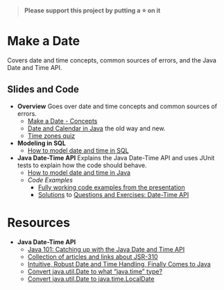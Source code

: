 > **Please support this project by putting a :star: on it**

# Make a Date

Covers date and time concepts, common sources of errors, and the Java Date and Time API.

## Slides and Code

- **Overview**
  Goes over date and time concepts and common sources of errors.
  - [Make a Date - Concepts](https://sualeh.github.io/make-a-date/make-a-date/make-a-date.pdf)
  - [Date and Calendar in Java](https://docs.google.com/presentation/d/1iZZA0kTi3noP2wdnpHZLzHReynnBJ_yCSNmzqQPt_ew/edit?usp=sharing) the old way and new.
  - [Time zones quiz](TimeZones.md)
- **Modeling in SQL**
  - [How to model date and time in SQL](https://sualeh.github.io/make-a-date/modeling-in-sql/modeling-in-sql.pdf)
- **Java Date-Time API**
  Explains the Java Date-Time API and uses JUnit tests to explain how the code should behave.
  - [How to model date and time in Java](https://sualeh.github.io/make-a-date/modeling-in-java/modeling-in-java.pdf)
  - _Code Examples_
    - [Fully working code examples from the presentation](https://github.com/sualeh/make-a-date/tree/main/Java/src/main/java/us/fatehi/timeapi/presentation)
    - [Solutions](https://github.com/sualeh/make-a-date/tree/main/Java/src/main/java/us/fatehi/timeapi/exercises) to [Questions and Exercises: Date-Time API](http://docs.oracle.com/javase/tutorial/datetime/iso/QandE/questions.html)



# Resources

- **Java Date-Time API**
  - [Java 101: Catching up with the Java Date and Time API](http://www.javaworld.com/article/2078757/java-se/java-se-java-101-the-next-generation-it-s-time-for-a-change.html)
  - [Collection of articles and links about JSR-310](http://www.threeten.org/links.html)
  - [Intuitive, Robust Date and Time Handling, Finally Comes to Java](https://www.infoq.com/articles/java.time)
  - [Convert java.util.Date to what “java.time” type?](http://stackoverflow.com/questions/36639154/convert-java-util-date-to-what-java-time-type)
  - [Convert java.util.Date to java.time.LocalDate](http://stackoverflow.com/questions/21242110/convert-java-util-date-to-java-time-localdate/21242111#21242111)
